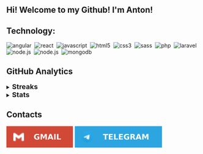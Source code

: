 ## Hi! Welcome to my Github! I'm Anton!

## Technology:

<img alt="angular" src="https://img.shields.io/badge/angular-d6002f.svg?&style=for-the-badge&logo=angular&logoColor=fff" />&nbsp;
<img alt="react" src="https://img.shields.io/badge/react-61DAFB.svg?&style=for-the-badge&logo=react&logoColor=fff" />&nbsp;
<img alt="javascript" src="https://img.shields.io/badge/javascript-F7DF1E.svg?&style=for-the-badge&logo=javascript&logoColor=fff" />&nbsp;
<img alt="html5" src="https://img.shields.io/badge/html-E34F26.svg?&style=for-the-badge&logo=html5&logoColor=fff" />&nbsp;
<img alt="css3" src="https://img.shields.io/badge/css-1572B6.svg?&style=for-the-badge&logo=css3&logoColor=fff" />&nbsp;
<img alt="sass" src="https://img.shields.io/badge/sass-CF649A.svg?&style=for-the-badge&logo=sass&logoColor=fff" />&nbsp;
<img alt="php" src="https://img.shields.io/badge/php-7377ad.svg?&style=for-the-badge&logo=php&logoColor=fff" />&nbsp;
<img alt="laravel" src="https://img.shields.io/badge/laravel-eb4e43.svg?&style=for-the-badge&logo=laravel&logoColor=fff" />&nbsp;
<img alt="node.js" src="https://img.shields.io/badge/node.js-90C53F.svg?&style=for-the-badge&logo=node.js&logoColor=fff" />&nbsp;
<img alt="node.js" src="https://img.shields.io/badge/express-A9A9A9.svg?&style=for-the-badge&logo=express&logoColor=000000" />&nbsp;
<img alt="mongodb" src="https://img.shields.io/badge/mongodb-26A944.svg?&style=for-the-badge&logo=mongodb&logoColor=fff" />&nbsp;

## GitHub Analytics

<details>	
<summary><b style='font-size: 18px'>Streaks</b></summary>
<img height="150em" src="https://github-readme-streak-stats.herokuapp.com/?user=RomanovAnton&theme=tokyonight&hide_border=true" />
</details>

<details>	
<summary><b style='font-size: 18px'>Stats</b></summary>
<img height="150em" src="https://github-readme-stats.vercel.app/api/top-langs/?username=RomanovAnton&theme=tokyonight&exclude_repo=KNN-Image-Classification&show_icons=true&hide_border=true&layout=compact&langs_count=8"/>

</details>

## Contacts

[![GMAIL](images/GMAIL.svg)](mailto:antrmv25@gmail.com)
[![TELEGRAM](images/TELEGRAM.svg)](https://t.me/antrmv25)
